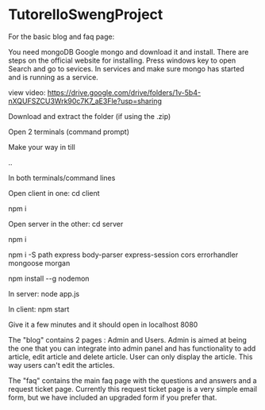 # TutorelloSwengProject

For the basic blog and faq page:

You need mongoDB 
Google mongo and download it and install. There are steps on the official website for installing.
Press windows key to open Search and go to sevices. In services and make sure mongo has started and is running as a service.

view video: https://drive.google.com/drive/folders/1v-5b4-nXQUFSZCU3Wrk90c7K7_aE3Fle?usp=sharing

Download and extract the folder (if using the .zip)

Open 2 terminals (command prompt)

Make your way in till

..

In both terminals/command lines

Open client in one:
cd client

npm i

Open server in the other:
cd server

npm i

npm i -S path express body-parser express-session cors errorhandler mongoose morgan

npm install --g nodemon


In server: 
node app.js

In client: 
npm start

Give it a few minutes and it should open in localhost 8080

The "blog" contains 2 pages : Admin and Users.
Admin is aimed at being the one that you can integrate into admin panel and has functionality to add article, edit article and delete article.
User can only display the article. This way users can't edit the articles.

The "faq" contains the main faq page with the questions and answers and a request ticket page. Currently this request ticket page is a very simple email form, but we have included an upgraded form if you prefer that.
